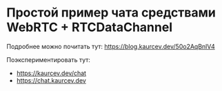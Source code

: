 # Простой пример чата средствами WebRTC + RTCDataChannel

Подробнее можно почитать тут: https://blog.kaurcev.dev/50o2AqBnlV4

Поэкспериментировать тут:
- https://kaurcev.dev/chat
- https://chat.kaurcev.dev
